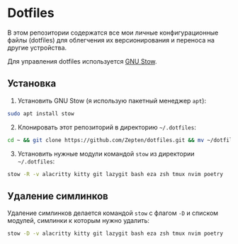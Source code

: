 # Dotfiles

В этом репозитории содержатся все мои личные конфигурационные файлы (dotfiles) для облегчения их версионирования и переноса на другие устройства.

Для управления dotfiles используется [GNU Stow](https://www.gnu.org/software/stow/).

## Установка

1. Установить GNU Stow (я использую пакетный менеджер `apt`):

```bash
sudo apt install stow
```

2. Клонировать этот репозиторий в директорию `~/.dotfiles`:

```bash
cd ~ && git clone https://github.com/Zepten/dotfiles.git && mv ~/dotfiles ~/.dotfiles && cd ~/.dotfiles
```

3. Установить нужные модули командой `stow` из директории `~/.dotfiles`:

```bash
stow -R -v alacritty kitty git lazygit bash eza zsh tmux nvim poetry
```

## Удаление симлинков

Удаление симлинков делается командой `stow` с флагом `-D` и списком модулей, симлинки к которым нужно удалить:

```bash
stow -D -v alacritty kitty git lazygit bash eza zsh tmux nvim poetry
```
